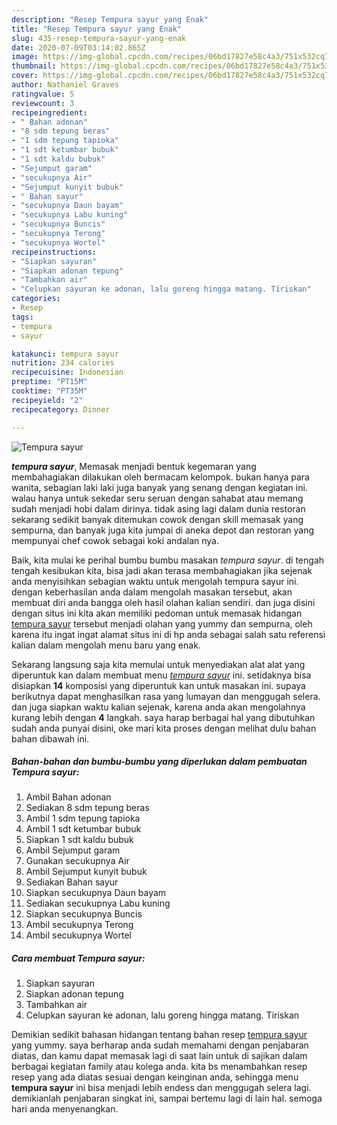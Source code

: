 ```yaml
---
description: "Resep Tempura sayur yang Enak"
title: "Resep Tempura sayur yang Enak"
slug: 435-resep-tempura-sayur-yang-enak
date: 2020-07-09T03:14:02.865Z
image: https://img-global.cpcdn.com/recipes/06bd17827e58c4a3/751x532cq70/tempura-sayur-foto-resep-utama.jpg
thumbnail: https://img-global.cpcdn.com/recipes/06bd17827e58c4a3/751x532cq70/tempura-sayur-foto-resep-utama.jpg
cover: https://img-global.cpcdn.com/recipes/06bd17827e58c4a3/751x532cq70/tempura-sayur-foto-resep-utama.jpg
author: Nathaniel Graves
ratingvalue: 5
reviewcount: 3
recipeingredient:
- " Bahan adonan"
- "8 sdm tepung beras"
- "1 sdm tepung tapioka"
- "1 sdt ketumbar bubuk"
- "1 sdt kaldu bubuk"
- "Sejumput garam"
- "secukupnya Air"
- "Sejumput kunyit bubuk"
- " Bahan sayur"
- "secukupnya Daun bayam"
- "secukupnya Labu kuning"
- "secukupnya Buncis"
- "secukupnya Terong"
- "secukupnya Wortel"
recipeinstructions:
- "Siapkan sayuran"
- "Siapkan adonan tepung"
- "Tambahkan air"
- "Celupkan sayuran ke adonan, lalu goreng hingga matang. Tiriskan"
categories:
- Resep
tags:
- tempura
- sayur

katakunci: tempura sayur 
nutrition: 234 calories
recipecuisine: Indonesian
preptime: "PT15M"
cooktime: "PT35M"
recipeyield: "2"
recipecategory: Dinner

---
```



![Tempura sayur](https://img-global.cpcdn.com/recipes/06bd17827e58c4a3/751x532cq70/tempura-sayur-foto-resep-utama.jpg)

<b><i>tempura sayur</i></b>, Memasak menjadi bentuk kegemaran yang membahagiakan dilakukan oleh bermacam kelompok. bukan hanya para wanita, sebagian laki laki juga banyak yang senang dengan kegiatan ini. walau hanya untuk sekedar seru seruan dengan sahabat atau memang sudah menjadi hobi dalam dirinya. tidak asing lagi dalam dunia restoran sekarang sedikit banyak ditemukan cowok dengan skill memasak yang sempurna, dan banyak juga kita jumpai di aneka depot dan restoran yang mempunyai chef cowok sebagai koki andalan nya.



Baik, kita mulai ke perihal bumbu bumbu masakan <i>tempura sayur</i>. di tengah tengah kesibukan kita, bisa jadi akan terasa membahagiakan jika sejenak anda menyisihkan sebagian waktu untuk mengolah tempura sayur ini. dengan keberhasilan anda dalam mengolah masakan tersebut, akan membuat diri anda bangga oleh hasil olahan kalian sendiri. dan juga disini dengan situs ini kita akan memiliki pedoman untuk memasak hidangan <u>tempura sayur</u> tersebut menjadi olahan yang yummy dan sempurna, oleh karena itu ingat ingat alamat situs ini di hp anda sebagai salah satu referensi kalian dalam mengolah menu baru yang enak.


Sekarang langsung saja kita memulai untuk menyediakan alat alat yang diperuntuk kan dalam membuat menu <u><i>tempura sayur</i></u> ini. setidaknya bisa disiapkan <b>14</b> komposisi yang diperuntuk kan untuk masakan ini. supaya berikutnya dapat menghasilkan rasa yang lumayan dan menggugah selera. dan juga siapkan waktu kalian sejenak, karena anda akan mengolahnya kurang lebih dengan <b>4</b> langkah. saya harap berbagai hal yang dibutuhkan sudah anda punyai disini, oke mari kita proses dengan melihat dulu bahan bahan dibawah ini.

<!--inarticleads1-->

##### Bahan-bahan dan bumbu-bumbu yang diperlukan dalam pembuatan Tempura sayur:

1. Ambil  Bahan adonan
1. Sediakan 8 sdm tepung beras
1. Ambil 1 sdm tepung tapioka
1. Ambil 1 sdt ketumbar bubuk
1. Siapkan 1 sdt kaldu bubuk
1. Ambil Sejumput garam
1. Gunakan secukupnya Air
1. Ambil Sejumput kunyit bubuk
1. Sediakan  Bahan sayur
1. Siapkan secukupnya Daun bayam
1. Sediakan secukupnya Labu kuning
1. Siapkan secukupnya Buncis
1. Ambil secukupnya Terong
1. Ambil secukupnya Wortel




<!--inarticleads2-->

##### Cara membuat Tempura sayur:

1. Siapkan sayuran
1. Siapkan adonan tepung
1. Tambahkan air
1. Celupkan sayuran ke adonan, lalu goreng hingga matang. Tiriskan




Demikian sedikit bahasan hidangan tentang bahan resep <u>tempura sayur</u> yang yummy. saya berharap anda sudah memahami dengan penjabaran diatas, dan kamu dapat memasak lagi di saat lain untuk di sajikan dalam berbagai kegiatan family atau kolega anda. kita bs menambahkan resep resep yang ada diatas sesuai dengan keinginan anda, sehingga menu <b>tempura sayur</b> ini bisa menjadi lebih endess dan menggugah selera lagi. demikianlah penjabaran singkat ini, sampai bertemu lagi di lain hal. semoga hari anda menyenangkan.
